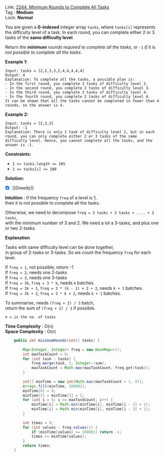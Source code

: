 Link: [2244. Minimum Rounds to Complete All Tasks](https://leetcode.com/problems/minimum-rounds-to-complete-all-tasks/) <br>
Tag : **Medium**<br>
Lock: **Normal**

You are given a **0-indexed** integer array `tasks`, where `tasks[i]` represents the difficulty level of a task. In each round, you can complete either 2 or 3 tasks of the **same difficulty level**.

Return _the **minimum** rounds required to complete all the tasks, or_ `-1` _if it is not possible to complete all the tasks._

**Example 1:**
```
Input: tasks = [2,2,3,3,2,4,4,4,4,4]
Output: 4
Explanation: To complete all the tasks, a possible plan is:
- In the first round, you complete 3 tasks of difficulty level 2. 
- In the second round, you complete 2 tasks of difficulty level 3. 
- In the third round, you complete 3 tasks of difficulty level 4. 
- In the fourth round, you complete 2 tasks of difficulty level 4.  
It can be shown that all the tasks cannot be completed in fewer than 4 rounds, so the answer is 4.
```

**Example 2:**
```
Input: tasks = [2,3,3]
Output: -1
Explanation: There is only 1 task of difficulty level 2, but in each round, you can only complete either 2 or 3 tasks of the same difficulty level. Hence, you cannot complete all the tasks, and the answer is -1.
```

**Constraints:**
-   `1 <= tasks.length <= 105`
-   `1 <= tasks[i] <= 109`

**Solution:**
- [x] [[Greedy]]

**Intuition** :
If the frequency `freq` of a level is 1,  
then it is not possible to complete all the tasks.

Otherwise, we need to decompose `freq = 3 tasks + 3 tasks + .... + 2 tasks`,  
with the minimum number of 3 and 2.
We need a lot a 3-tasks, and plus one or two 2-tasks.  
  
**Explanation**

Tasks with same difficulty level can be done together,  
in group of 2-tasks or 3-tasks.
So we count the frequency `freq` for each level.

If `freq = 1`, not possible, return -1  
If `freq = 2`, needs one 2-tasks  
If `freq = 3`, needs one 3-tasks  
If `freq = 3k`, `freq = 3 * k`, needs `k` batches.  
If `freq = 3k + 1`, `freq = 3 * (k - 1) + 2 + 2`, needs `k + 1` batches.  
If `freq = 3k + 2`, `freq = 3 * k + 2`, needs `k + 1` batches.

To summarise, needs `(freq + 2) / 3` batch,  
return the sum of `(freq + 2) / 3` if possible.

```
n = is the no. of tasks
```
**Time Complexity** : O(n)<br>
**Space Complexity** : O(n)

```java
    public int minimumRounds(int[] tasks) {
        
        Map<Integer, Integer> freq = new HashMap<>();
        int maxTaskCount = 0;
        for (int task : tasks) {
            freq.merge(task, 1, Integer::sum);
            maxTaskCount = Math.max(maxTaskCount, freq.get(task));
        }
        
        int[] minTime = new int[Math.max(maxTaskCount + 1, 4)];
        Arrays.fill(minTime, 100001);
        minTime[0] = 0;
        minTime[2] = minTime[3] = 1;
        for (int i = 4; i <= maxTaskCount; i++) {
            minTime[i] = Math.min(minTime[i], minTime[i - 2] + 1);
            minTime[i] = Math.min(minTime[i], minTime[i - 3] + 1);
        }
        
        int times = 0;
        for (int values : freq.values()) {
            if (minTime[values] >= 100001) return -1;
            times += minTime[values];
        }
        return times;
    }
```
